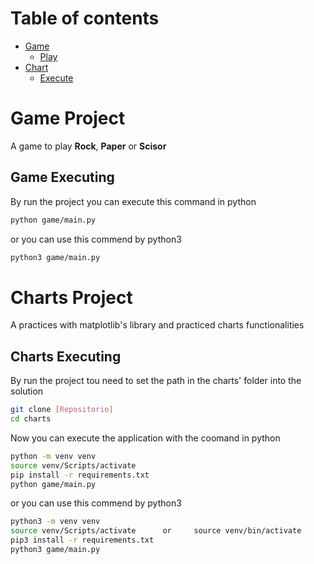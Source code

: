 # Table of contents
- [Game](#game-project)
    - [Play](#game-executing)
- [Chart](#charts-project)
    - [Execute](#charts-executing)


# Game Project
A game to play **Rock**, **Paper** or **Scisor**

## Game Executing
By run the project you can execute this command in python
```sh
python game/main.py
```
or you can use this commend by python3
```sh
python3 game/main.py
```

# Charts Project
A practices with matplotlib's library and practiced charts functionalities

## Charts Executing
By run the project tou need to set the path in the charts' folder into the solution
```sh
git clone [Repositorio]
cd charts
```
Now you can execute the application with the coomand in python
```sh
python -m venv venv 
source venv/Scripts/activate
pip install -r requirements.txt
python game/main.py
```
or you can use this commend by python3
```sh
python3 -m venv venv
source venv/Scripts/activate      or     source venv/bin/activate
pip3 install -r requirements.txt
python3 game/main.py
```